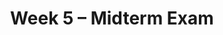 ---
    title: Week 5 – Midterm Exam 
    weekNumber: 5

    days:
      - date: 2023-10-30
        events: 
          "**EXAM**{: .label .label-exam } **Midterm Exam** (in registered lecture section)":

      - date: 2023-11-1
        events:
          "**LEC 14**{: .label .label-lecture } [Distributions and Sampling](http://datahub.ucsd.edu/user-redirect/git-sync?repo=https://github.com/dsc-courses/dsc10-2023-fa&subPath=lectures/lec14/lec14.ipynb) [✏️](resources/lectures/lec14/lec14.html)":
            "[CIT 10.0-10.4](https://inferentialthinking.com/chapters/10/Sampling_and_Empirical_Distributions.html)"
          "<small><i><span style='display: inline-block; padding-left: 80px'><b>Keywords:</b> </span></i></small>":


          "**DIS 5**{: .label .label-disc } [Midterm Exam Walkthrough](../resources/exams/fa23-midterm-sol.pdf)":    
      - date: 2023-11-3
        events:
          "**LEC 15**{: .label .label-lecture } [Bootstrapping and Confidence Intervals](http://datahub.ucsd.edu/user-redirect/git-sync?repo=https://github.com/dsc-courses/dsc10-2023-fa&subPath=lectures/lec15/lec15.ipynb) [✏️](resources/lectures/lec15/lec15.html)":
            "[CIT 13.0-13.2](https://inferentialthinking.com/chapters/13/Estimation.html)"
          "<small><i><span style='display: inline-block; padding-left: 80px'><b>Keywords:</b> </span></i></small>":

---